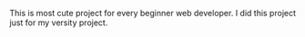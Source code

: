 This is most cute project for every beginner web developer. 
I did this project just for my versity project.
